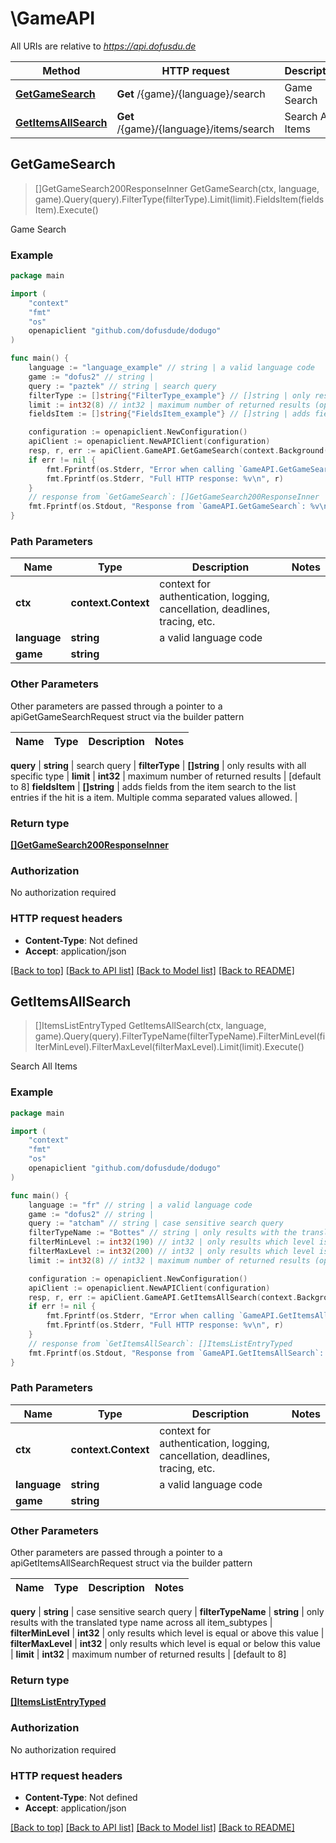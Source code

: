 # \GameAPI

All URIs are relative to *https://api.dofusdu.de*

Method | HTTP request | Description
------------- | ------------- | -------------
[**GetGameSearch**](GameAPI.md#GetGameSearch) | **Get** /{game}/{language}/search | Game Search
[**GetItemsAllSearch**](GameAPI.md#GetItemsAllSearch) | **Get** /{game}/{language}/items/search | Search All Items



## GetGameSearch

> []GetGameSearch200ResponseInner GetGameSearch(ctx, language, game).Query(query).FilterType(filterType).Limit(limit).FieldsItem(fieldsItem).Execute()

Game Search



### Example

```go
package main

import (
    "context"
    "fmt"
    "os"
    openapiclient "github.com/dofusdude/dodugo"
)

func main() {
    language := "language_example" // string | a valid language code
    game := "dofus2" // string | 
    query := "paztek" // string | search query
    filterType := []string{"FilterType_example"} // []string | only results with all specific type (optional)
    limit := int32(8) // int32 | maximum number of returned results (optional) (default to 8)
    fieldsItem := []string{"FieldsItem_example"} // []string | adds fields from the item search to the list entries if the hit is a item. Multiple comma separated values allowed. (optional)

    configuration := openapiclient.NewConfiguration()
    apiClient := openapiclient.NewAPIClient(configuration)
    resp, r, err := apiClient.GameAPI.GetGameSearch(context.Background(), language, game).Query(query).FilterType(filterType).Limit(limit).FieldsItem(fieldsItem).Execute()
    if err != nil {
        fmt.Fprintf(os.Stderr, "Error when calling `GameAPI.GetGameSearch``: %v\n", err)
        fmt.Fprintf(os.Stderr, "Full HTTP response: %v\n", r)
    }
    // response from `GetGameSearch`: []GetGameSearch200ResponseInner
    fmt.Fprintf(os.Stdout, "Response from `GameAPI.GetGameSearch`: %v\n", resp)
}
```

### Path Parameters


Name | Type | Description  | Notes
------------- | ------------- | ------------- | -------------
**ctx** | **context.Context** | context for authentication, logging, cancellation, deadlines, tracing, etc.
**language** | **string** | a valid language code | 
**game** | **string** |  | 

### Other Parameters

Other parameters are passed through a pointer to a apiGetGameSearchRequest struct via the builder pattern


Name | Type | Description  | Notes
------------- | ------------- | ------------- | -------------


 **query** | **string** | search query | 
 **filterType** | **[]string** | only results with all specific type | 
 **limit** | **int32** | maximum number of returned results | [default to 8]
 **fieldsItem** | **[]string** | adds fields from the item search to the list entries if the hit is a item. Multiple comma separated values allowed. | 

### Return type

[**[]GetGameSearch200ResponseInner**](GetGameSearch200ResponseInner.md)

### Authorization

No authorization required

### HTTP request headers

- **Content-Type**: Not defined
- **Accept**: application/json

[[Back to top]](#) [[Back to API list]](../README.md#documentation-for-api-endpoints)
[[Back to Model list]](../README.md#documentation-for-models)
[[Back to README]](../README.md)


## GetItemsAllSearch

> []ItemsListEntryTyped GetItemsAllSearch(ctx, language, game).Query(query).FilterTypeName(filterTypeName).FilterMinLevel(filterMinLevel).FilterMaxLevel(filterMaxLevel).Limit(limit).Execute()

Search All Items



### Example

```go
package main

import (
    "context"
    "fmt"
    "os"
    openapiclient "github.com/dofusdude/dodugo"
)

func main() {
    language := "fr" // string | a valid language code
    game := "dofus2" // string | 
    query := "atcham" // string | case sensitive search query
    filterTypeName := "Bottes" // string | only results with the translated type name across all item_subtypes (optional)
    filterMinLevel := int32(190) // int32 | only results which level is equal or above this value (optional)
    filterMaxLevel := int32(200) // int32 | only results which level is equal or below this value (optional)
    limit := int32(8) // int32 | maximum number of returned results (optional) (default to 8)

    configuration := openapiclient.NewConfiguration()
    apiClient := openapiclient.NewAPIClient(configuration)
    resp, r, err := apiClient.GameAPI.GetItemsAllSearch(context.Background(), language, game).Query(query).FilterTypeName(filterTypeName).FilterMinLevel(filterMinLevel).FilterMaxLevel(filterMaxLevel).Limit(limit).Execute()
    if err != nil {
        fmt.Fprintf(os.Stderr, "Error when calling `GameAPI.GetItemsAllSearch``: %v\n", err)
        fmt.Fprintf(os.Stderr, "Full HTTP response: %v\n", r)
    }
    // response from `GetItemsAllSearch`: []ItemsListEntryTyped
    fmt.Fprintf(os.Stdout, "Response from `GameAPI.GetItemsAllSearch`: %v\n", resp)
}
```

### Path Parameters


Name | Type | Description  | Notes
------------- | ------------- | ------------- | -------------
**ctx** | **context.Context** | context for authentication, logging, cancellation, deadlines, tracing, etc.
**language** | **string** | a valid language code | 
**game** | **string** |  | 

### Other Parameters

Other parameters are passed through a pointer to a apiGetItemsAllSearchRequest struct via the builder pattern


Name | Type | Description  | Notes
------------- | ------------- | ------------- | -------------


 **query** | **string** | case sensitive search query | 
 **filterTypeName** | **string** | only results with the translated type name across all item_subtypes | 
 **filterMinLevel** | **int32** | only results which level is equal or above this value | 
 **filterMaxLevel** | **int32** | only results which level is equal or below this value | 
 **limit** | **int32** | maximum number of returned results | [default to 8]

### Return type

[**[]ItemsListEntryTyped**](ItemsListEntryTyped.md)

### Authorization

No authorization required

### HTTP request headers

- **Content-Type**: Not defined
- **Accept**: application/json

[[Back to top]](#) [[Back to API list]](../README.md#documentation-for-api-endpoints)
[[Back to Model list]](../README.md#documentation-for-models)
[[Back to README]](../README.md)


